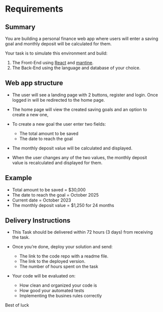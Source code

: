 # Requirements

## Summary

You are building a personal finance web app where users will enter a
saving goal and monthly deposit will be calculated for them.

Your task is to simulate this environment and build:

1. The Front-End using [React](https://react.dev) and [mantine](https://mantine.dev).
2. The Back-End using the language and database of your choice.

## Web app structure

- The user will see a landing page with 2 buttons, register and login.
Once logged in will be redirected to the home page.

- The home page will view the created saving goals and an option
to create a new one,

- To create a new goal the user enter two fields:
  - The total amount to be saved
  - The date to reach the goal

- The monthly deposit value will be calculated and displayed.

- When the user changes any of the two values, the monthly
deposit value is recalculated and displayed for them.

## Example
- Total amount to be saved = $30,000
- The date to reach the goal = October 2025
- Current date = October 2023
- The monthly deposit value = $1,250 for 24 months

## Delivery Instructions

- This Task should be delivered within 72 hours (3 days) from
receiving the task.

- Once you’re done, deploy your solution and send:
  - The link to the code repo with a readme file.
  - The link to the deployed version.
  - The number of hours spent on the task

- Your code will be evaluated on:
  - How clean and organized your code is
  - How good your automated tests
  - Implementing the busines rules correctly

Best of luck
